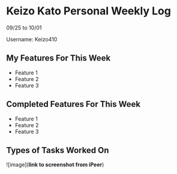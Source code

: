 # Keizo Kato Personal Weekly Log

09/25 to 10/01

Username: Keizo410

## My Features For This Week

- Feature 1
- Feature 2
- Feature 3

## Completed Features For This Week

- Feature 1
- Feature 2
- Feature 3

## Types of Tasks Worked On

![image](**link to screenshot from iPeer**)
